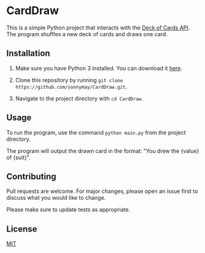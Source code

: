 # CardDraw

This is a simple Python project that interacts with the [Deck of Cards API](https://deckofcardsapi.com/). The program shuffles a new deck of cards and draws one card.

## Installation

1. Make sure you have Python 3 installed. You can download it [here](https://www.python.org/downloads/).

2. Clone this repository by running `git clone https://github.com/sonnymay/CardDraw.git`.

3. Navigate to the project directory with `cd CardDraw`.

## Usage

To run the program, use the command `python main.py` from the project directory. 

The program will output the drawn card in the format: "You drew the {value} of {suit}".

## Contributing

Pull requests are welcome. For major changes, please open an issue first to discuss what you would like to change.

Please make sure to update tests as appropriate.

## License

[MIT](https://choosealicense.com/licenses/mit/)
```
